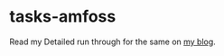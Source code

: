 # tasks-amfoss
Read my Detailed run through for the same on [my blog](https://thegummybearguide.wordpress.com/).
